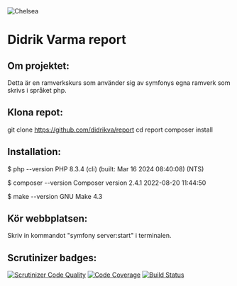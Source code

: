 <img src="{{ asset('img/chelsea_stadium.jpg') }}" alt="Chelsea">

# Didrik Varma report

## Om projektet:
Detta är en ramverkskurs som använder sig av symfonys egna ramverk som skrivs i språket php.


## Klona repot:
git clone https://github.com/didrikva/report
cd report
composer install

## Installation: 
$ php --version
PHP 8.3.4 (cli) (built: Mar 16 2024 08:40:08) (NTS)

$ composer --version
Composer version 2.4.1 2022-08-20 11:44:50

$ make --version
GNU Make 4.3

## Kör webbplatsen:
Skriv in kommandot "symfony server:start" i terminalen.

## Scrutinizer badges:
[![Scrutinizer Code Quality](https://scrutinizer-ci.com/g/didrikva/report/badges/quality-score.png?b=master)](https://scrutinizer-ci.com/g/didrikva/report/?branch=master)
[![Code Coverage](https://scrutinizer-ci.com/g/didrikva/report/badges/coverage.png?b=master)](https://scrutinizer-ci.com/g/didrikva/report/?branch=master)
[![Build Status](https://scrutinizer-ci.com/g/didrikva/report/badges/build.png?b=master)](https://scrutinizer-ci.com/g/didrikva/report/build-status/master)